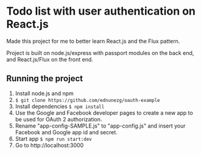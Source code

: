# Todo list with user authentication on React.js

Made this project for me to better learn React.js and the Flux pattern.

Project is built on node.js/express with passport modules on the back end, and React.js/Flux on the front end.

## Running the project

1. Install node.js and npm
2. ```$ git clone https://github.com/ednunezg/oauth-example```
3. Install dependencies ```$ npm install```
4. Use the Google and Facebook developer pages to create a new app to be used for OAuth 2 authorization.
6. Rename "app-config-SAMPLE.js" to "app-config.js" and insert your Facebook and Google app id and secret.
7. Start app ```$ npm run start:dev```
8. Go to http://localhost:3000
